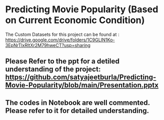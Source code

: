 # Predicting Movie Popularity (Based on Current Economic Condition)
The Custom Datasets for this project can be found at : https://drive.google.com/drive/folders/1C9GLIN1Ko-3EpNrTlxRltXr2M79hweCT?usp=sharing

## Please Refer to the ppt for a detiled understanding of the project: https://github.com/satyajeetburla/Predicting-Movie-Popularity/blob/main/Presentation.pptx

## The codes in Notebook are well commented. Please refer to it for detailed understanding.
